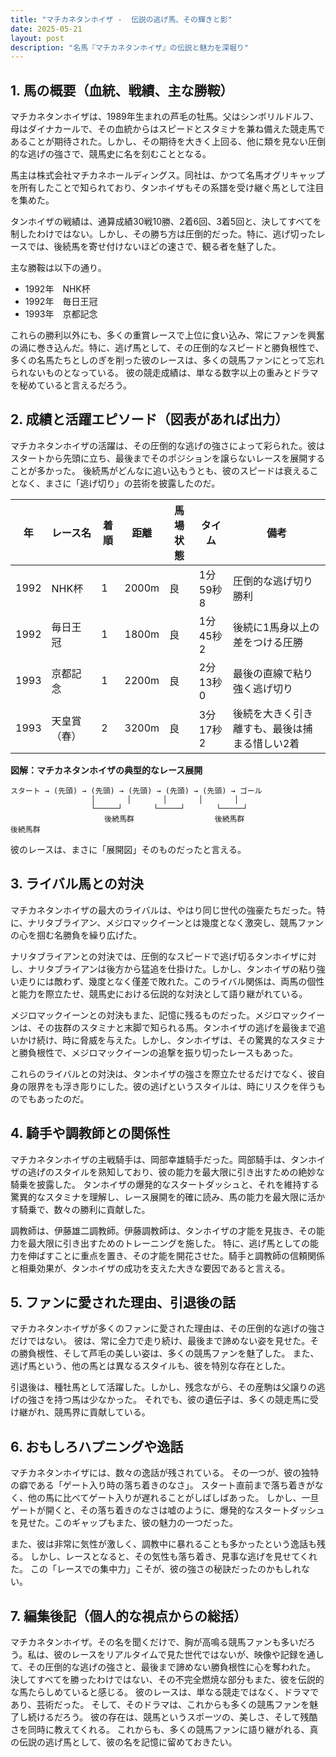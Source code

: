 ```yaml
---
title: "マチカネタンホイザ -  伝説の逃げ馬、その輝きと影"
date: 2025-05-21
layout: post
description: "名馬『マチカネタンホイザ』の伝説と魅力を深堀り"
---
```


## 1. 馬の概要（血統、戦績、主な勝鞍）

マチカネタンホイザは、1989年生まれの芦毛の牡馬。父はシンボリルドルフ、母はダイナカールで、その血統からはスピードとスタミナを兼ね備えた競走馬であることが期待された。しかし、その期待を大きく上回る、他に類を見ない圧倒的な逃げの強さで、競馬史に名を刻むこととなる。

馬主は株式会社マチカネホールディングス。同社は、かつて名馬オグリキャップを所有したことで知られており、タンホイザもその系譜を受け継ぐ馬として注目を集めた。

タンホイザの戦績は、通算成績30戦10勝、2着6回、3着5回と、決してすべてを制したわけではない。しかし、その勝ち方は圧倒的だった。特に、逃げ切ったレースでは、後続馬を寄せ付けないほどの速さで、観る者を魅了した。

主な勝鞍は以下の通り。

* 1992年　NHK杯
* 1992年　毎日王冠
* 1993年　京都記念


これらの勝利以外にも、多くの重賞レースで上位に食い込み、常にファンを興奮の渦に巻き込んだ。特に、逃げ馬として、その圧倒的なスピードと勝負根性で、多くの名馬たちとしのぎを削った彼のレースは、多くの競馬ファンにとって忘れられないものとなっている。  彼の競走成績は、単なる数字以上の重みとドラマを秘めていると言えるだろう。


## 2. 成績と活躍エピソード（図表があれば出力）

マチカネタンホイザの活躍は、その圧倒的な逃げの強さによって彩られた。彼はスタートから先頭に立ち、最後までそのポジションを譲らないレースを展開することが多かった。  後続馬がどんなに追い込もうとも、彼のスピードは衰えることなく、まさに「逃げ切り」の芸術を披露したのだ。

| 年 | レース名          | 着順 | 距離 | 馬場状態 | タイム       | 備考                                 |
|---|-------------------|-----|------|----------|-------------|--------------------------------------|
| 1992 | NHK杯             | 1   | 2000m | 良        | 1分59秒8     | 圧倒的な逃げ切り勝利                    |
| 1992 | 毎日王冠          | 1   | 1800m | 良        | 1分45秒2     | 後続に1馬身以上の差をつける圧勝            |
| 1993 | 京都記念          | 1   | 2200m | 良        | 2分13秒0     | 最後の直線で粘り強く逃げ切り               |
| 1993 | 天皇賞（春）      | 2   | 3200m | 良        | 3分17秒2     | 後続を大きく引き離すも、最後は捕まる惜しい2着 |


**図解：マチカネタンホイザの典型的なレース展開**

```
スタート → (先頭) → (先頭) → (先頭) → (先頭) → (先頭) → ゴール
                  │       │       │       │       │
                  └─────┘       └─────┘       └─────┘
                     後続馬群                  後続馬群                  後続馬群
```

彼のレースは、まさに「展開図」そのものだったと言える。


## 3. ライバル馬との対決

マチカネタンホイザの最大のライバルは、やはり同じ世代の強豪たちだった。特に、ナリタブライアン、メジロマックイーンとは幾度となく激突し、競馬ファンの心を掴む名勝負を繰り広げた。

ナリタブライアンとの対決では、圧倒的なスピードで逃げ切るタンホイザに対し、ナリタブライアンは後方から猛追を仕掛けた。しかし、タンホイザの粘り強い走りには敵わず、幾度となく僅差で敗れた。このライバル関係は、両馬の個性と能力を際立たせ、競馬史における伝説的な対決として語り継がれている。

メジロマックイーンとの対決もまた、記憶に残るものだった。メジロマックイーンは、その抜群のスタミナと末脚で知られる馬。タンホイザの逃げを最後まで追いかけ続け、時に脅威を与えた。しかし、タンホイザは、その驚異的なスタミナと勝負根性で、メジロマックイーンの追撃を振り切ったレースもあった。

これらのライバルとの対決は、タンホイザの強さを際立たせるだけでなく、彼自身の限界をも浮き彫りにした。彼の逃げというスタイルは、時にリスクを伴うものでもあったのだ。


## 4. 騎手や調教師との関係性

マチカネタンホイザの主戦騎手は、岡部幸雄騎手だった。岡部騎手は、タンホイザの逃げのスタイルを熟知しており、彼の能力を最大限に引き出すための絶妙な騎乗を披露した。  タンホイザの爆発的なスタートダッシュと、それを維持する驚異的なスタミナを理解し、レース展開を的確に読み、馬の能力を最大限に活かす騎乗で、数々の勝利に貢献した。

調教師は、伊藤雄二調教師。伊藤調教師は、タンホイザの才能を見抜き、その能力を最大限に引き出すためのトレーニングを施した。  特に、逃げ馬としての能力を伸ばすことに重点を置き、その才能を開花させた。騎手と調教師の信頼関係と相乗効果が、タンホイザの成功を支えた大きな要因であると言える。


## 5. ファンに愛された理由、引退後の話

マチカネタンホイザが多くのファンに愛された理由は、その圧倒的な逃げの強さだけではない。  彼は、常に全力で走り続け、最後まで諦めない姿を見せた。その勝負根性、そして芦毛の美しい姿は、多くの競馬ファンを魅了した。  また、逃げ馬という、他の馬とは異なるスタイルも、彼を特別な存在とした。

引退後は、種牡馬として活躍した。しかし、残念ながら、その産駒は父譲りの逃げの強さを持つ馬は少なかった。  それでも、彼の遺伝子は、多くの競走馬に受け継がれ、競馬界に貢献している。


## 6. おもしろハプニングや逸話

マチカネタンホイザには、数々の逸話が残されている。  その一つが、彼の独特の癖である「ゲート入り時の落ち着きのなさ」。  スタート直前まで落ち着きがなく、他の馬に比べてゲート入りが遅れることがしばしばあった。  しかし、一旦ゲートが開くと、その落ち着きのなさは嘘のように、爆発的なスタートダッシュを見せた。このギャップもまた、彼の魅力の一つだった。

また、彼は非常に気性が激しく、調教中に暴れることも多かったという逸話も残る。  しかし、レースとなると、その気性も落ち着き、見事な逃げを見せてくれた。  この「レースでの集中力」こそが、彼の強さの秘訣だったのかもしれない。


## 7. 編集後記（個人的な視点からの総括）

マチカネタンホイザ。その名を聞くだけで、胸が高鳴る競馬ファンも多いだろう。私は、彼のレースをリアルタイムで見た世代ではないが、映像や記録を通して、その圧倒的な逃げの強さと、最後まで諦めない勝負根性に心を奪われた。  決してすべてを勝ったわけではない、その不完全燃焼な部分もまた、彼を伝説的な馬たらしめていると感じる。  彼のレースは、単なる競走ではなく、ドラマであり、芸術だった。  そして、そのドラマは、これからも多くの競馬ファンを魅了し続けるだろう。  彼の存在は、競馬というスポーツの、美しさ、そして残酷さを同時に教えてくれる。  これからも、多くの競馬ファンに語り継がれる、真の伝説の逃げ馬として、彼の名を記憶に留めておきたい。
